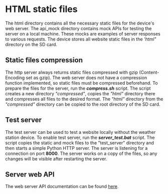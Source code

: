 # HTML static files

The html directory contains all the necessary static files for the device's web server. The api_mock directory contains mock APIs for testing the server on a local machine. These mocks are examples of server responses to various requests.
The device stores all website static files in the *'html"* directory on the SD card.


## Static files compression 
The http server always returns static files compressed with gzip (Content-Encoding set as gzip). The web server does not have a compression function implemented, so static files must be compressed beforehand.
To prepare the files for the server, run the ***compress.sh*** script.
The script creates a new directory *"compressed"*, copies the *"html"* directory there and compresses all files to the desired format. The *"html"* directory from the *"compressed"* directory can be copied to the root directory of the SD card.

## Test server
The test server can be used to test a website locally without the weather station device.
To enable test server, run the ***server_test.bat*** script. The script copies the static and mock files to the "test_server" directory and then starts a simple Python HTTP server. The server is listening for a connection on port **8000**.
The server works on a copy of the files, so any changes will be visible after restarting the server.

## Server web API
The web server API documentation can be found [here](../Docs/http_api_docs.md).